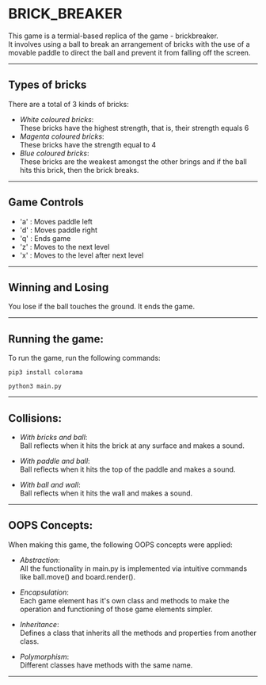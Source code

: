 # BRICK_BREAKER

This game is a termial-based replica of the game -  brickbreaker.  
It involves using a ball to break an arrangement of bricks with the use of a movable paddle to direct the ball and prevent it from falling off the screen.

---

## Types of bricks

There are a total of 3 kinds of bricks:
 - *White coloured bricks*:  
These bricks have the highest strength, that is, their strength equals 6
 - *Magenta coloured bricks*:  
These bricks have the strength equal to 4
 - *Blue coloured bricks*:  
These bricks are the weakest amongst the other brings and if the ball hits this brick, then the brick breaks.

---

## Game Controls
 - 'a' : Moves paddle left
 - 'd' : Moves paddle right
 - 'q' : Ends game
 - 'z' : Moves to the next level
 - 'x' : Moves to the level after next level

---

## Winning and Losing
You lose if the ball touches the ground. It ends the game.

---

## Running the game:
To run the game, run the following commands:

`pip3 install colorama`


`python3 main.py`

---

## Collisions:
- *With bricks and ball*:  
Ball reflects when it hits the brick at any surface and makes a sound.

- *With paddle and ball*:  
Ball reflects when it hits the top of the paddle and makes a sound.

- *With ball and wall*:  
Ball reflects when it hits the wall and makes a sound.

---

## OOPS Concepts:
When making this game, the following OOPS concepts were applied:

- *Abstraction*:  
All the functionality in main.py is implemented via intuitive commands like ball.move() and board.render().

- *Encapsulation*:  
Each game element has it's own class and methods to make the operation and functioning of those game elements simpler.

- *Inheritance*:  
Defines a class that inherits all the methods and properties from another class. 

- *Polymorphism*:  
Different classes have methods with the same name.

---
